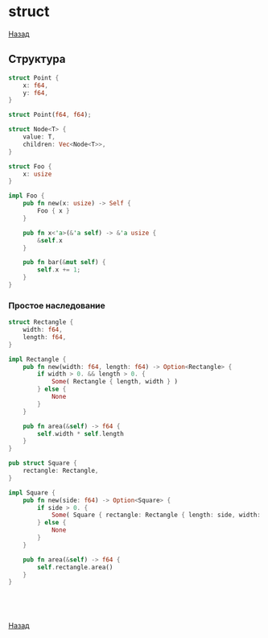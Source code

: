 # struct

[Назад][back]

## Структура

```rust
struct Point {
    x: f64,
    y: f64,
}
```

```rust
struct Point(f64, f64);
```

```rust
struct Node<T> {
    value: T,
    children: Vec<Node<T>>,
}
```

```rust
struct Foo {
    x: usize
}

impl Foo {
    pub fn new(x: usize) -> Self {
        Foo { x }
    }

    pub fn x<'a>(&'a self) -> &'a usize {
        &self.x
    }

    pub fn bar(&mut self) {
        self.x += 1;
    }
}
```

### Простое наследование

```rust
struct Rectangle {
    width: f64,
    length: f64,
}

impl Rectangle {
    pub fn new(width: f64, length: f64) -> Option<Rectangle> {
        if width > 0. && length > 0. {
            Some( Rectangle { length, width } )
        } else {
            None
        }
    }

    pub fn area(&self) -> f64 {
        self.width * self.length
    }
}

pub struct Square {
    rectangle: Rectangle,
}

impl Square {
    pub fn new(side: f64) -> Option<Square> {
        if side > 0. {
            Some( Square { rectangle: Rectangle { length: side, width: side } } )
        } else {
            None
        }
    }

    pub fn area(&self) -> f64 {
        self.rectangle.area()
    }
}
```

```rust

```

```rust

```

```rust

```

```rust

```

[Назад][back]

[back]: <.> "Назад к оглавлению"
